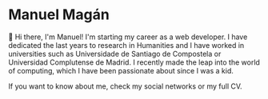 
# Manuel Magán

👋 Hi there, I'm Manuel! I'm starting my career as a web developer. I have dedicated the last years to research in Humanities and I have worked in universities such as Universidade de Santiago de Compostela or Universidad Complutense de Madrid. I recently made the leap into the world of computing, which I have been passionate about since I was a kid.

If you want to know about me, check my social networks or my full CV.
